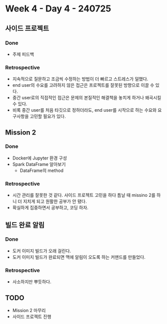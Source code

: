 # Week 4 - Day 4 - 240725

## 사이드 프로젝트
### Done
- 주제 피드백
### Retrospective
- 지속적으로 질문하고 조금씩 수정하는 방법이 더 빠르고 스트레스가 덜했다.
- end user의 수요를 고려하지 않은 접근은 프로젝트를 잘못된 방향으로 이끌 수 있다.
- 중간 user로의 직접적인 접근은 문제의 본질적인 해결책을 놓치게 하거나 왜곡시킬 수 있다.
- 비록 중간 user를 처음 타깃으로 정하더라도, end user를 시작으로 하는 수요와 요구사항을 고민할 필요가 있다.

## Mission 2
### Done
- Docker에 Jupyter 환경 구성
- Spark DataFrame 알아보기
    - DataFrame의 method
### Retrospective
- 시간 관리를 잘못한 것 같다. 사이드 프로젝트 고민을 하다 틈날 때 missino 2를 하니 더 지치게 되고 원활한 공부가 안 됐다.
- 확실하게 집중하면서 공부하고, 코딩 하자.

## 빌드 완료 알림
### Done
- 도커 이미지 빌드가 오래 걸린다.
- 도커 이미지 빌드가 완료되면 맥에 알림이 오도록 하는 커맨드를 만들었다.
### Retrospective
- 사소하지만 뿌듯하다.

## TODO
- Mission 2 마무리
- 사이드 프로젝트 진행